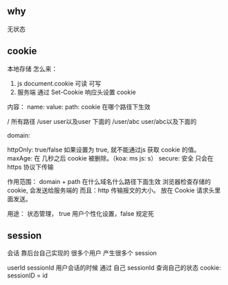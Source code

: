 ## why

无状态

## cookie

本地存储
怎么来：
1. js  document.cookie 可读 可写
2. 服务端 通过 Set-Cookie 响应头设置 cookie

内容：
name:
value:
path: cookie 在哪个路径下生效

/           所有路径
/user       user以及user 下面的
/user/abc   user/abc以及下面的

domain:

httpOnly: true/false  如果设置为 true, 就不能通过js 获取 cookie 的值。
maxAge: 在 几秒之后 cookie 被删除。（koa: ms  js: s）
secure: 安全 只会在 https 协议下传输

作用范围：
domain + path
在什么域名什么路径下面生效
浏览器检查存储的 cookie, 会发送给服务端的
而且：http 传输报文的大小。
放在 Cookie 请求头里面发送。

用途：
状态管理， true
用户个性化设置，false
规定死

## session
会话
靠后台自己实现的
很多个用户 产生很多个 session

userId
sessionId 用户会话的时候 通过 自己 sessionId 查询自己的状态
cookie: sessionID = id